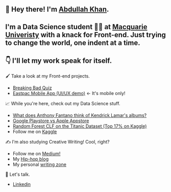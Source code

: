 ## :wave: Hey there! I'm [Abdullah Khan](https://sochmoreblog.netlify.app).

## I'm a Data Science student :student: at [Macquarie Univeristy](https://www.mq.edu.au/) with a knack for Front-end. Just trying to change the world, one indent at a time.

## 👇 I'll let my work speak for itself.

🖌️ Take a look at my Front-end projects.
- [Breaking Bad Quiz](breakingbadquiz.netlify.app)
- [Eastpac Mobile App (UI/UX demo)](eastpac.netlify.app) <- It's mobile only!

📈 While you're here, check out my Data Science stuff.
* [What does Anthony Fantano think of Kendrick Lamar's albums?](https://sochmoreblog.netlify.app/project/needledrop-sentiment-analysis)
* [Google Playstore vs Apple Appstore](https://www.kaggle.com/kendrake6/google-playstore-vs-apple-app-store-eda)
* [Random Forest CLF on the Titanic Dataset (Top 17% on Kaggle)](https://www.kaggle.com/kendrake6/random-forest-clf-on-the-titanic-dataset)
* Follow me on [Kaggle](https://www.kaggle.com/kendrake6)

✍️ I'm also studying Creative Writing! Cool, right?
* Follow me on [Medium!](https://kendrake6.medium.com/)
* My [Hip-hop blog](https://sochmore.wordpress.com/)
* My personal [writing zone](https://sochmoreblog.netlify.app/post)

🤙 Let's talk.
* [Linkedin](https://www.linkedin.com/in/abdullah-khan-91026917b/) 




